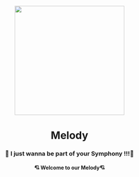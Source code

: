 <p align=center>
    <image src="./assets/default-album.png" height="300" />
</p>
<h1 align="center">Melody</h1>
<h3 align="center">
   🎹 I just wanna be part of your Symphony !!!🎻
    <br/>
    <h4 align="center" >💘 Welcome to our Melody💘</h4>
</h3>
